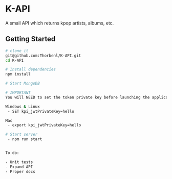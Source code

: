 # K-API
A small API which returns kpop artists, albums, etc.

Getting Started
---------------

```sh
# clone it
git@github.com:Thorbenl/K-API.git
cd K-API

# Install dependencies
npm install

# Start MongoDB

# IMPORTANT
You will NEED to set the token private key before launching the application.

Windows & Linux
 - SET kpi_jwtPrivateKey=hello

Mac
 - export kpi_jwtPrivateKey=hello

# Start server
 - npm run start


To do:

- Unit tests
- Expand API
- Proper docs